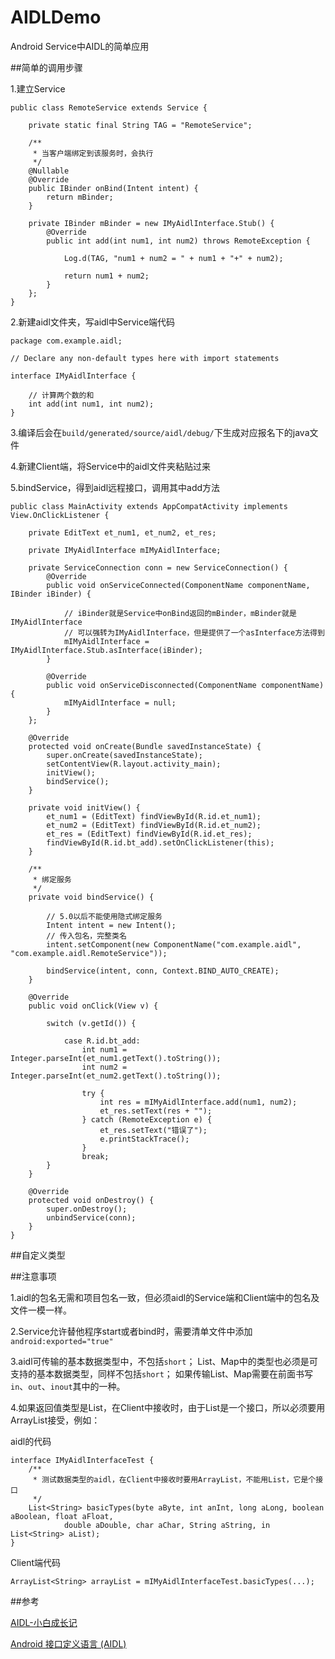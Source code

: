 # AIDLDemo

Android Service中AIDL的简单应用

##简单的调用步骤

1.建立Service

	public class RemoteService extends Service {
	
	    private static final String TAG = "RemoteService";
	
	    /**
	     * 当客户端绑定到该服务时，会执行
	     */
	    @Nullable
	    @Override
	    public IBinder onBind(Intent intent) {
	        return mBinder;
	    }
	
	    private IBinder mBinder = new IMyAidlInterface.Stub() {
	        @Override
	        public int add(int num1, int num2) throws RemoteException {
	
	            Log.d(TAG, "num1 + num2 = " + num1 + "+" + num2);
	
	            return num1 + num2;
	        }
	    };
	}

2.新建aidl文件夹，写aidl中Service端代码

	package com.example.aidl;
	
	// Declare any non-default types here with import statements
	
	interface IMyAidlInterface {
	
	    // 计算两个数的和
	    int add(int num1, int num2);
	}

3.编译后会在`build/generated/source/aidl/debug/`下生成对应报名下的java文件

4.新建Client端，将Service中的aidl文件夹粘贴过来

5.bindService，得到aidl远程接口，调用其中add方法

	public class MainActivity extends AppCompatActivity implements View.OnClickListener {
	
	    private EditText et_num1, et_num2, et_res;
	
	    private IMyAidlInterface mIMyAidlInterface;
	
	    private ServiceConnection conn = new ServiceConnection() {
	        @Override
	        public void onServiceConnected(ComponentName componentName, IBinder iBinder) {
	
	            // iBinder就是Service中onBind返回的mBinder，mBinder就是IMyAidlInterface
	            // 可以强转为IMyAidlInterface，但是提供了一个asInterface方法得到
	            mIMyAidlInterface = IMyAidlInterface.Stub.asInterface(iBinder);
	        }
	
	        @Override
	        public void onServiceDisconnected(ComponentName componentName) {
	            mIMyAidlInterface = null;
	        }
	    };
	
	    @Override
	    protected void onCreate(Bundle savedInstanceState) {
	        super.onCreate(savedInstanceState);
	        setContentView(R.layout.activity_main);
	        initView();
	        bindService();
	    }
	
	    private void initView() {
	        et_num1 = (EditText) findViewById(R.id.et_num1);
	        et_num2 = (EditText) findViewById(R.id.et_num2);
	        et_res = (EditText) findViewById(R.id.et_res);
	        findViewById(R.id.bt_add).setOnClickListener(this);
	    }
	
	    /**
	     * 绑定服务
	     */
	    private void bindService() {
	
	        // 5.0以后不能使用隐式绑定服务
	        Intent intent = new Intent();
	        // 传入包名，完整类名
	        intent.setComponent(new ComponentName("com.example.aidl", "com.example.aidl.RemoteService"));
	
	        bindService(intent, conn, Context.BIND_AUTO_CREATE);
	    }
	
	    @Override
	    public void onClick(View v) {
	
	        switch (v.getId()) {
	
	            case R.id.bt_add:
	                int num1 = Integer.parseInt(et_num1.getText().toString());
	                int num2 = Integer.parseInt(et_num2.getText().toString());
	
	                try {
	                    int res = mIMyAidlInterface.add(num1, num2);
	                    et_res.setText(res + "");
	                } catch (RemoteException e) {
	                    et_res.setText("错误了");
	                    e.printStackTrace();
	                }
	                break;
	        }
	    }
	
	    @Override
	    protected void onDestroy() {
	        super.onDestroy();
	        unbindService(conn);
	    }
	}

##自定义类型



##注意事项

1.aidl的包名无需和项目包名一致，但必须aidl的Service端和Client端中的包名及文件一模一样。

2.Service允许替他程序start或者bind时，需要清单文件中添加`android:exported="true"`

3.aidl可传输的基本数据类型中，不包括`short`；
List、Map中的类型也必须是可支持的基本数据类型，同样不包括`short`；
如果传输List、Map需要在前面书写`in`、`out`、`inout`其中的一种。

4.如果返回值类型是List，在Client中接收时，由于List是一个接口，所以必须要用ArrayList接受，例如：

aidl的代码

	interface IMyAidlInterfaceTest {
	    /**
	     * 测试数据类型的aidl，在Client中接收时要用ArrayList，不能用List，它是个接口
	     */
	    List<String> basicTypes(byte aByte, int anInt, long aLong, boolean aBoolean, float aFloat,
	            double aDouble, char aChar, String aString, in List<String> aList);
	}

Client端代码

	ArrayList<String> arrayList = mIMyAidlInterfaceTest.basicTypes(...);

##参考

[AIDL-小白成长记](http://www.imooc.com/learn/606)

[Android 接口定义语言 (AIDL)](https://developer.android.google.cn/guide/components/aidl.html)
